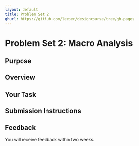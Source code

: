 ```yaml
---
layout: default
title: Problem Set 2
ghurl: https://github.com/leeper/designcourse/tree/gh-pages
---
```


# Problem Set 2: Macro Analysis #

## Purpose ##

## Overview ##

## Your Task ##

## Submission Instructions ##

## Feedback ##

You will receive feedback within two weeks.

